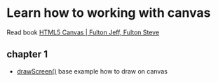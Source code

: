# Learn how to working with canvas

Read book [HTML5 Canvas | Fulton Jeff, Fulton Steve](https://www.amazon.com/HTML5-Canvas-Steve-Fulton/dp/144939390X)

## chapter 1

- [drawScreen()](https://github.com/vaskes79/learn-canvas/commit/9398d2848856aadb6516b1b79e0e75d4a63acbe5) base example how to draw on canvas
